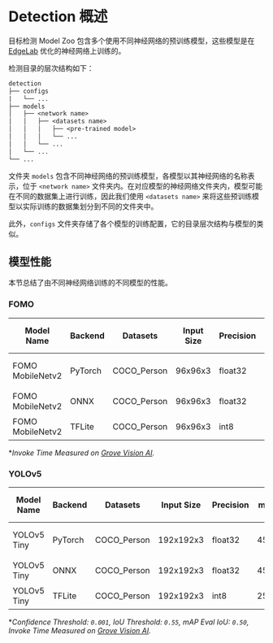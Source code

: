 # Detection 概述

目标检测 Model Zoo 包含多个使用不同神经网络的预训练模型，这些模型是在 [EdgeLab](https://github.com/Seeed-Studio/EdgeLab) 优化的神经网络上训练的。

检测目录的层次结构如下：

```txt
detection
├── configs
|   └── ...
├── models
│   ├── <network name>
│   │   ├── <datasets name>
│   │   │   ├── <pre-trained model>
│   │   │   └── ...
│   │   └── ...
│   └── ...
└── ...
```

文件夹 `models` 包含不同神经网络的预训练模型，各模型以其神经网络的名称表示，位于 `<network name>` 文件夹内。在对应模型的神经网络文件夹内，模型可能在不同的数据集上进行训练，因此我们使用 `<datasets name>` 来将这些预训练模型以实际训练的数据集划分到不同的文件夹中。

此外，`configs` 文件夹存储了各个模型的训练配置，它的目录层次结构与模型的类似。


## 模型性能

本节总结了由不同神经网络训练的不同模型的性能。


### FOMO

| Model Name | Backend | Datasets | Input Size | Precision | F1 | FLOPs (M) | Parameters (M) | Invoking RAM (KiB) | Invoke Time* (ms) | Link |
|--|--|--|--|--|--|--|--|--|--|--|
| FOMO MobileNetv2 | PyTorch | COCO_Person | 96x96x3 | float32 | 69.0% | 7.00 | 0.40 | - | - | [下载 (Seeed Studio)](https://files.seeedstudio.com/edgelab/model_zoo/detection/models/yolov5/COCO_Person/yolov5_tiny_1xb16_300e_coco_sha1_8efbba3dacd06a3ac5636fbed215358a501ed1b1.pth) |
| FOMO MobileNetv2 | ONNX | COCO_Person | 96x96x3 | float32 | - | - | - | - | - | [下载 (GitHub)](https://github.com/Seeed-Studio/edgelab-model-zoo/raw/dev/detection/models/fomo/COCO_Person/fomo_mobnetv2_0.35_x8_abl_coco_sha1_ae595ad0271e084dbd8b584ad7f71b1646d13d36.onnx) |
| FOMO MobileNetv2 | TFLite | COCO_Person | 96x96x3 | int8 | - | - | - | - | - | [下载 (GitHub)](https://github.com/Seeed-Studio/edgelab-model-zoo/raw/dev/detection/models/fomo/COCO_Person/fomo_mobnetv2_0.35_x8_abl_coco_int8_sha1_b6f29c7486ed3d9cf6d64a5eb19ca3bd7328f25e.tflite) |

\**Invoke Time Measured on [Grove Vision AI](https://wiki.seeedstudio.com/Grove-Vision-AI-Module/).*


### YOLOv5

| Model Name | Backend | Datasets | Input Size | Precision | mAP* | FLOPs (M) | Parameters (M) | Invoking RAM (KiB) | Invoke Time* (ms) | Link |
|--|--|--|--|--|--|--|--|--|--|--|
| YOLOv5 Tiny | PyTorch | COCO_Person | 192x192x3 | float32 | 45.8% | 90.56 | 0.67 | - | - | [下载 (Seeed Studio)](https://files.seeedstudio.com/edgelab/model_zoo/detection/models/yolov5/COCO_Person/yolov5_tiny_1xb16_300e_coco_sha1_8efbba3dacd06a3ac5636fbed215358a501ed1b1.pth) |
| YOLOv5 Tiny | ONNX | COCO_Person | 192x192x3 | float32 | 45.8% | - | 0.67 | - | - | [下载 (GitHub)](https://github.com/Seeed-Studio/edgelab-model-zoo/raw/dev/detection/models/yolov5/COCO_Person/yolov5_tiny_1xb16_300e_coco_sha1_cdb8b099a610d01b6e54715a76ef9757a2f86ffb.onnx) |
| YOLOv5 Tiny | TFLite | COCO_Person | 192x192x3 | int8 | 25.4% | - | - | 352.48 | 893.62 | [下载 (GitHub)](https://github.com/Seeed-Studio/edgelab-model-zoo/raw/dev/detection/models/yolov5/COCO_Person/yolov5_tiny_1xb16_300e_coco_int8_sha1_470cfb358b30c5aa97def1a5fdf178312f0d07c9.tflite) |

\**Confidence Threshold: `0.001`, IoU Threshold: `0.55`, mAP Eval IoU: `0.50`, Invoke Time Measured on [Grove Vision AI](https://wiki.seeedstudio.com/Grove-Vision-AI-Module/).*

